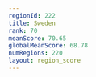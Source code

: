 ```yaml
---
regionId: 222
title: Sweden
rank: 70
meanScore: 70.65
globalMeanScore: 68.78
numRegions: 220
layout: region_score
---
```

